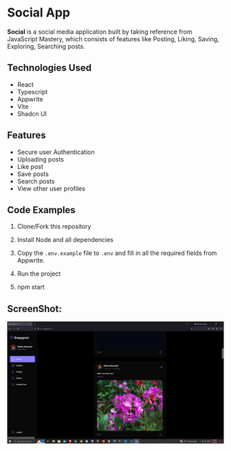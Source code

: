 # Social App

**Social** is a social media application built by taking reference from JavaScript Mastery, which consists of features like Posting, Liking, Saving, Exploring, Searching posts.

## Technologies Used
- React
- Typescript
- Appwrite
- Vite
- Shadcn UI

## Features
- Secure user Authentication
- Uploading posts
- Like post
- Save posts
- Search posts
- View other user profiles

## Code Examples
1. Clone/Fork this repository


2. Install Node and all dependencies


3. Copy the `.env.example` file to `.env` and fill in all the required fields from Appwrite.

4. Run the project

5. npm start


## ScreenShot:
<img src='/public/assets/images/Screenshot (33).png'>